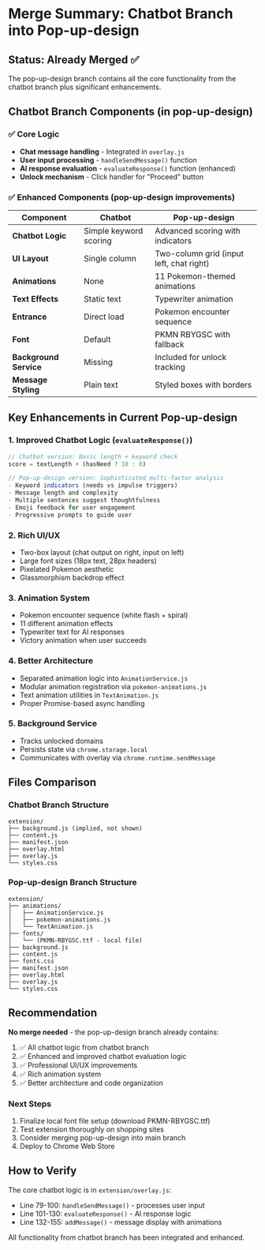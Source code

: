 # Merge Summary: Chatbot Branch into Pop-up-design

## Status: Already Merged ✅

The pop-up-design branch contains all the core functionality from the chatbot branch plus significant enhancements.

## Chatbot Branch Components (in pop-up-design)

### ✅ Core Logic
- **Chat message handling** - Integrated in `overlay.js`
- **User input processing** - `handleSendMessage()` function
- **AI response evaluation** - `evaluateResponse()` function (enhanced)
- **Unlock mechanism** - Click handler for "Proceed" button

### ✅ Enhanced Components (pop-up-design improvements)

| Component | Chatbot | Pop-up-design |
|-----------|---------|---------------|
| **Chatbot Logic** | Simple keyword scoring | Advanced scoring with indicators |
| **UI Layout** | Single column | Two-column grid (input left, chat right) |
| **Animations** | None | 11 Pokemon-themed animations |
| **Text Effects** | Static text | Typewriter animation |
| **Entrance** | Direct load | Pokemon encounter sequence |
| **Font** | Default | PKMN RBYGSC with fallback |
| **Background Service** | Missing | Included for unlock tracking |
| **Message Styling** | Plain text | Styled boxes with borders |

## Key Enhancements in Current Pop-up-design

### 1. **Improved Chatbot Logic** (`evaluateResponse()`)
```javascript
// Chatbot version: Basic length + keyword check
score = textLength + (hasNeed ? 10 : 0)

// Pop-up-design version: Sophisticated multi-factor analysis
- Keyword indicators (needs vs impulse triggers)
- Message length and complexity
- Multiple sentences suggest thoughtfulness
- Emoji feedback for user engagement
- Progressive prompts to guide user
```

### 2. **Rich UI/UX**
- Two-box layout (chat output on right, input on left)
- Large font sizes (18px text, 28px headers)
- Pixelated Pokemon aesthetic
- Glassmorphism backdrop effect

### 3. **Animation System**
- Pokemon encounter sequence (white flash + spiral)
- 11 different animation effects
- Typewriter text for AI responses
- Victory animation when user succeeds

### 4. **Better Architecture**
- Separated animation logic into `AnimationService.js`
- Modular animation registration via `pokemon-animations.js`
- Text animation utilities in `TextAnimation.js`
- Proper Promise-based async handling

### 5. **Background Service**
- Tracks unlocked domains
- Persists state via `chrome.storage.local`
- Communicates with overlay via `chrome.runtime.sendMessage`

## Files Comparison

### Chatbot Branch Structure
```
extension/
├── background.js (implied, not shown)
├── content.js
├── manifest.json
├── overlay.html
├── overlay.js
└── styles.css
```

### Pop-up-design Branch Structure
```
extension/
├── animations/
│   ├── AnimationService.js
│   ├── pokemon-animations.js
│   └── TextAnimation.js
├── fonts/
│   └── (PKMN-RBYGSC.ttf - local file)
├── background.js
├── content.js
├── fonts.css
├── manifest.json
├── overlay.html
├── overlay.js
└── styles.css
```

## Recommendation

**No merge needed** - the pop-up-design branch already contains:
1. ✅ All chatbot logic from chatbot branch
2. ✅ Enhanced and improved chatbot evaluation logic
3. ✅ Professional UI/UX improvements
4. ✅ Rich animation system
5. ✅ Better architecture and code organization

### Next Steps
1. Finalize local font file setup (download PKMN-RBYGSC.ttf)
2. Test extension thoroughly on shopping sites
3. Consider merging pop-up-design into main branch
4. Deploy to Chrome Web Store

## How to Verify

The core chatbot logic is in `extension/overlay.js`:
- Line 79-100: `handleSendMessage()` - processes user input
- Line 101-130: `evaluateResponse()` - AI response logic
- Line 132-155: `addMessage()` - message display with animations

All functionality from chatbot branch has been integrated and enhanced.
